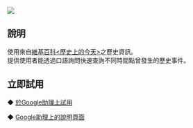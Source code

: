[![](https://lh3.googleusercontent.com/1U6-HhkKdaVzPMMsz5XmKZ31lTnOkXWz4eTuDcNTejlgatqouaKoniXkxfMC0AKvRx4wSjHmynvs=s81)](https://assistant.google.com/services/a/uid/000000d67993a1d2)
  
說明
-------
使用來自[維基百科<歷史上的今天>](https://zh.wikipedia.org/wiki/歷史上的今天)之歷史資訊。  
提供使用者能透過口語詢問快速查詢不同時間點曾發生的歷史事件。  
  
立即試用
-------
◆ [於Google助理上試用](https://assistant.google.com/services/invoke/uid/000000d67993a1d2)
  
◆ [Google助理上的說明頁面](https://assistant.google.com/services/a/uid/000000d67993a1d2)
